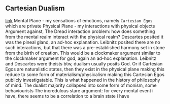 ## Cartesian Dualism
[link](https://www.youtube.com/watch?v=qpfPUAyVdwo)
Mental Plane - my sensations of emotions, namely `Cartesian Egos` which are private
Physical Plane - my interactions with physical objects
Argument against, The Dread interaction problem: how does something from the mental realm interact with the physical realm? Descartes posited it was the pineal gland, an ad-hoc explanation. Leibnitz posited there are no such interactions, but that there was a pre-established harmony set in stone from the birth of creation. This would be a clockmaker argument similar to the clockmaker argument for god, again an ad-hoc explanation. Leibnitz and Descartes were theists btw, dualism usually posits God.
Or if Cartesian Egos are naturalistic states, then they exist in the physical plane making this reduce to some form of materialism/physicalism making this Cartesian Egos publicly investigatable. This is what happened in the history of philosophy of mind. The dualist majority collapsed into some form of monism, some behaviourists
The incredulous stare argument: for every mental event i have, there seems to be a correlation to a brain state i have